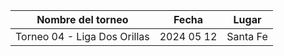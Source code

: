 |      Nombre del torneo       |   Fecha    |  Lugar   |
|:----------------------------:|:----------:|:--------:|
| Torneo 04 - Liga Dos Orillas | 2024 05 12 | Santa Fe |